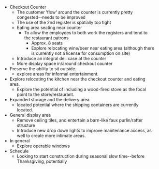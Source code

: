 - Checkout Counter
	- The customer 'flow' around the counter is currently pretty congested--needs to be improved
	- The use of the 2nd register is spatially too tight
	- Eating area seating near counter
		- To allow the employees to both work the registers and tend to the restaurant patrons
			- Approx. 8 seats
			- Explore relocating wine/beer near eating area (although there is currently not a license for consumption on site)
	- Introduce an integral deli case at the counter
	- More display space in/around checkout counter
- Preserve the ability to sit outside. 
	- explore areas for informal entertainment. 
- Explore relocating the kitchen near the checkout counter and eating area.
	- Explore the potential of including a wood-fired stove as the focal point to the store/restaurant. 
- Expanded storage and the delivery area
	- located potential where the shipping containers are currently located.
- General display area
	- Remove ceiling tiles, and entertain a barn-like faux purlin/rafter structure
	- Introduce new drop down lights to improve maintenance access, as well to create more intimate areas.
- In general
	- Explore operable windows
- Schedule
	- Looking to start construction during seasonal slow time--before Thanksgiving, potentially 
